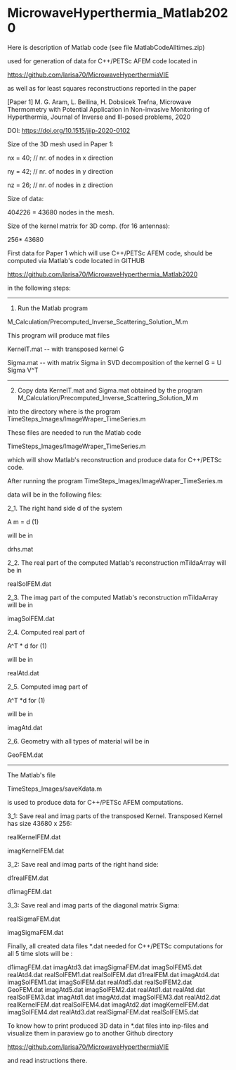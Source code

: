 # MicrowaveHyperthermia_Matlab2020
Here is description of Matlab code (see file  MatlabCodeAlltimes.zip)

used for   generation of data for C++/PETSc AFEM code  located in

https://github.com/larisa70/MicrowaveHyperthermiaVIE

as well as for least squares reconstructions  reported in the paper  

[Paper 1]  M. G. Aram, L. Beilina, H. Dobsicek Trefna, Microwave Thermometry with Potential Application in Non-invasive Monitoring of Hyperthermia, Journal of Inverse and Ill-posed problems, 2020 

DOI: https://doi.org/10.1515/jiip-2020-0102

Size of the 3D mesh used in Paper 1:

nx = 40;  // nr. of nodes in x  direction

ny = 42;  //  nr. of nodes in y  direction

nz = 26; // nr. of nodes in z  direction

Size of data:

40*42*26 = 43680  nodes in the mesh.

Size of the kernel matrix for 3D comp. (for 16 antennas):

  256* 43680
  
First data for  Paper 1 which will use  C++/PETSc AFEM code,  should be computed via Matlab's  code located in  GITHUB

https://github.com/larisa70/MicrowaveHyperthermia_Matlab2020

in the following steps:


**************************************************************************
1. Run the Matlab program

M_Calculation/Precomputed_Inverse_Scattering_Solution_M.m

This program will produce mat files

KernelT.mat  -- with transposed kernel  G

Sigma.mat --  with matrix  Sigma in SVD decomposition of  the kernel
G = U Sigma V^T

**************************************************************************

2. Copy data  KernelT.mat  and Sigma.mat  obtained by the program
M_Calculation/Precomputed_Inverse_Scattering_Solution_M.m

into the directory where is the program
TimeSteps_Images/ImageWraper_TimeSeries.m

These files are needed to  run the Matlab code

TimeSteps_Images/ImageWraper_TimeSeries.m 

which will  show Matlab's reconstruction and produce data for C++/PETSc code.

After  running the program
TimeSteps_Images/ImageWraper_TimeSeries.m 

data will be in the following files:

2_1. The right hand side  d of the system

A m = d   (1)

will be in

drhs.mat

2_2.  The real part of the computed Matlab's reconstruction mTildaArray will be in

realSolFEM.dat


2_3. The imag part of the computed Matlab's reconstruction mTildaArray will be in

imagSolFEM.dat

2_4.  Computed   real part of

A^T * d    for (1)

will be in

realAtd.dat


2_5. Computed imag part of 

A^T *d    for (1)

will be in

 imagAtd.dat


2_6. Geometry with all types of material will be in

GeoFEM.dat

******************************************************************

The Matlab's file

TimeSteps_Images/saveKdata.m


is used to produce data for C++/PETSc AFEM computations.

3_1: Save real and imag parts of the transposed Kernel.
Transposed Kernel has size  43680 x 256: 

realKernelFEM.dat

imagKernelFEM.dat

3_2: Save real and imag parts of the right hand side:

d1realFEM.dat

d1imagFEM.dat

3_3: Save real and imag parts of the diagonal   matrix Sigma:

realSigmaFEM.dat

imagSigmaFEM.dat

Finally, all created data files  *.dat needed for C++/PETSc computations  for all 5 time slots will be :

d1imagFEM.dat  imagAtd3.dat	  imagSigmaFEM.dat  imagSolFEM5.dat  realAtd4.dat	realSolFEM1.dat  realSolFEM.dat
d1realFEM.dat  imagAtd4.dat	  imagSolFEM1.dat   imagSolFEM.dat   realAtd5.dat	realSolFEM2.dat
GeoFEM.dat     imagAtd5.dat	  imagSolFEM2.dat   realAtd1.dat     realAtd.dat	realSolFEM3.dat
imagAtd1.dat   imagAtd.dat	  imagSolFEM3.dat   realAtd2.dat     realKernelFEM.dat	realSolFEM4.dat
imagAtd2.dat   imagKernelFEM.dat  imagSolFEM4.dat   realAtd3.dat     realSigmaFEM.dat	realSolFEM5.dat


To know how to   print produced  3D data in *.dat files  into inp-files and visualize them in paraview
go to another Github directory

https://github.com/larisa70/MicrowaveHyperthermiaVIE

and read instructions there.
